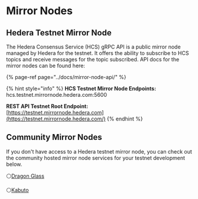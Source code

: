 # Mirror Nodes

## Hedera Testnet Mirror Node

The Hedera Consensus Service \(HCS\) gRPC API is a public mirror node managed by Hedera for the testnet. It offers the ability to subscribe to HCS topics and receive messages for the topic subscribed. API docs for the mirror nodes can be found here:

{% page-ref page="../docs/mirror-node-api/" %}

{% hint style="info" %}
**HCS Testnet Mirror Node Endpoints:**  
hcs.testnet.mirrornode.hedera.com:5600 

**REST API Testnet Root Endpoint:**  
[https://testnet.mirrornode.hedera.com](https://testnet.mirrornode.hedera.com/)
{% endhint %}

## Community Mirror Nodes

If you don't have access to a Hedera testnet mirror node, you can check out the community hosted mirror node services for your testnet development below.

⚪[Dragon Glass](https://app.dragonglass.me/hedera/home)

⚪[Kabuto](https://kabuto.sh)

